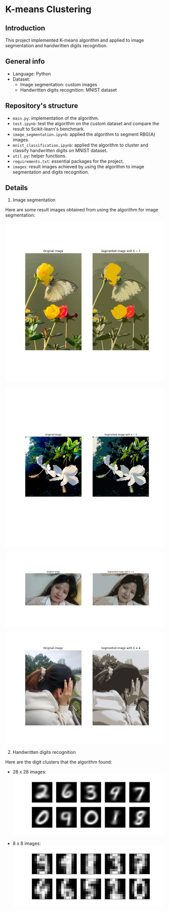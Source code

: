# K-means Clustering

## Introduction 
This project implemented K-means algorithm and applied to image segmentation and handwritten digits recognition. 

## General info
- Language: Python 
- Dataset: 
    - Image segmentation: custom images 
    - Handwritten digits recognition: MNIST dataset
    
## Repository's structure
- `main.py`: implementation of the algorithm. 
- `test.ipynb`: test the algorithm on the custom dataset and compare the result to Scikit-learn's benchmark. 
- `image_segmentation.ipynb`: applied the algorithm to segment RBG(A) images. 
- `mnist_classification.ipynb`: applied the algorithm to cluster and classify handwritten digits on MNIST dataset.
- `util.py`: helper functions. 
- `requirements.txt`: essential packages for the project. 
- `images`: result images achieved by using the algorithm to image segmentation and digits recognition. 
    
## Details 
1. Image segmentation 

Here are some result images obtained from using the algorithm for image segmentation: 

![image4](https://github.com/haongnd2280/K-means-Clustering/blob/main/images/seg_img7.jpg)

![image 1](https://github.com/haongnd2280/K-means-Clustering/blob/main/images/seg_img1.jpg?raw=true)

![image 2](https://github.com/haongnd2280/K-means-Clustering/blob/main/images/seg_img3.jpg?raw=true)

![image3](https://github.com/haongnd2280/K-means-Clustering/blob/main/images/seg_img4.jpg?raw=true)

2. Handwritten digits recognition 

Here are the digit clusters that the algorithm found: 

- 28 x 28 images: 
![28x28](https://github.com/haongnd2280/K-means-Clustering/blob/main/images/digit_centers_28x28.jpg)

- 8 x 8 images:
![8x8](https://github.com/haongnd2280/K-means-Clustering/blob/main/images/digit_centers_8x8.jpg)
